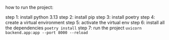how to run the project:

step 1: install python 3.13
step 2: install pip
step 3: install poetry 
step 4: create a virtual environment 
step 5: activate the virtual env 
step 6: install all the dependencies `poetry install`
step 7: run the project `uvicorn backend.app:app --port 8000 --reload`